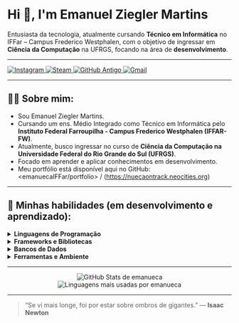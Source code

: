 # Hi 👋, I'm Emanuel Ziegler Martins 

Entusiasta da tecnologia, atualmente cursando <strong>Técnico em Informática</strong> no IFFar – Campus Frederico Westphalen, com o objetivo de ingressar em <strong>Ciência da Computação</strong> na UFRGS, focando na área de <strong>desenvolvimento</strong>.

---

<!-- Seus links de redes sociais e contato -->
<p align="left">
  <a href="https://www.instagram.com/emanuel_zzie" target="_blank">
    <img src="https://img.shields.io/badge/-Instagram-E4405F?style=flat-square&logo=Instagram&logoColor=white" alt="Instagram"/>
  </a>
  <a href="https://steamcommunity.com/id/emanueca" target="_blank">
    <img src="https://img.shields.io/badge/-Steam-000000?style=flat-square&logo=Steam&logoColor=white" alt="Steam"/>
  </a>
  <a href="https://github.com/emanuecaIFFar" target="_blank">
    <img src="https://img.shields.io/badge/-GitHub (antigo)-6e5494?style=flat-square&logo=GitHub&logoColor=white" alt="GitHub Antigo"/>
  </a>
  <a href="mailto:emanuelziegler3@gmail.com">
    <img src="https://img.shields.io/badge/-Gmail-D14836?style=flat-square&logo=Gmail&logoColor=white" alt="Gmail"/>
  </a>
</p>

---

## 👨‍💻 Sobre mim:

*   Sou Emanuel Ziegler Martins.
*   Cursando um ens. Médio Integrado como Técnico em Informática pelo **Instituto Federal Farroupilha - Campus Frederico Westphalen (IFFAR-FW)**.
*   Atualmente, busco ingressar no curso de **Ciência da Computação na Universidade Federal do Rio Grande do Sul (UFRGS)**.
*   Focado em aprender e aplicar conhecimentos em desenvolvimento.
*   Meu portfólio está disponível aqui no GitHub: <emanuecaIFFar/portfolio> / (https://nuecaontrack.neocities.org)

---

## 🌱 Minhas habilidades (em desenvolvimento e aprendizado):

<details>
  <summary><strong>Linguagens de Programação</strong></summary>
  <br/>
<!-- Linguagens que conheço ou estou aprendendo -->
<p align="left">
  <a href="https://www.python.org" target="_blank" rel="noreferrer">
    <img src="https://raw.githubusercontent.com/danielcranney/readme-generator/main/public/icons/skills/python-colored.svg" width="36" height="36" alt="Python" />
  </a>
  <a href="https://www.java.com" target="_blank" rel="noreferrer">
    <img src="https://raw.githubusercontent.com/danielcranney/readme-generator/main/public/icons/skills/java-colored.svg" width="36" height="36" alt="Java" />
  </a>
  <a href="https://www.php.net/" target="_blank" rel="noreferrer">
    <img src="https://raw.githubusercontent.com/danielcranney/readme-generator/main/public/icons/skills/php-colored.svg" width="36" height="36" alt="PHP" />
  </a>
  <a href="https://developer.mozilla.org/en-US/docs/Web/HTML" target="_blank" rel="noreferrer">
    <img src="https://raw.githubusercontent.com/danielcranney/readme-generator/main/public/icons/skills/html5-colored.svg" width="36" height="36" alt="HTML5" />
  </a>
  <a href="https://developer.mozilla.org/en-US/docs/Web/CSS" target="_blank" rel="noreferrer">
    <img src="https://raw.githubusercontent.com/danielcranney/readme-generator/main/public/icons/skills/css3-colored.svg" width="36" height="36" alt="CSS3" />
  </a>
</p>
    <!-- Adicione mais conforme necessário -->
  </p>
</details>

<details>
  <summary><strong>Frameworks e Bibliotecas</strong></summary>
  <br/>
  <!-- Adicione os frameworks e bibliotecas que você conhece ou está aprendendo -->
  <p align="left">
    <a href="https://reactjs.org/" target="_blank" rel="noreferrer"><img src="https://raw.githubusercontent.com/danielcranney/readme-generator/main/public/icons/skills/react-colored.svg" width="36" height="36" alt="React" /></a>
    <a href="https://nodejs.org/en/" target="_blank" rel="noreferrer"><img src="https://raw.githubusercontent.com/danielcranney/readme-generator/main/public/icons/skills/nodejs-colored.svg" width="36" height="36" alt="Node.js" /></a>
    <a href="https://expressjs.com/" target="_blank" rel="noreferrer"><img src="https://raw.githubusercontent.com/danielcranney/readme-generator/main/public/icons/skills/express-colored.svg" width="36" height="36" alt="Express.js" /></a>
    <a href="https://spring.io/projects/spring-boot" target="_blank" rel="noreferrer"><img src="https://raw.githubusercontent.com/danielcranney/readme-generator/main/public/icons/skills/spring-colored.svg" width="36" height="36" alt="Spring Boot" /></a>
    <!-- Adicione mais conforme necessário -->
  </p>
</details>

<details>
  <summary><strong>Bancos de Dados</strong></summary>
  <br/>
  <!-- Bancos de dados que conheço ou estou aprendendo -->
<p align="left">
  <a href="https://www.mysql.com/" target="_blank" rel="noreferrer">
    <img src="https://raw.githubusercontent.com/danielcranney/readme-generator/main/public/icons/skills/mysql-colored.svg" width="36" height="36" alt="MySQL" />
  </a>
  <a href="https://www.sqlite.org/index.html" target="_blank" rel="noreferrer">
    <img src="https://raw.githubusercontent.com/danielcranney/readme-generator/main/public/icons/skills/sqlite-colored.svg" width="36" height="36" alt="SQLite" />
  </a>
  <a href="https://firebase.google.com/" target="_blank" rel="noreferrer">
    <img src="https://raw.githubusercontent.com/danielcranney/readme-generator/main/public/icons/skills/firebase-colored.svg" width="36" height="36" alt="Firebase" />
  </a>
</p>
    <!-- Adicione mais conforme necessário -->
  </p>
</details>

<details>
  <summary><strong>Ferramentas e Ambiente</strong></summary>
  <br/>
  <!-- Adicione as ferramentas que você usa -->
  <!-- Ferramentas e plataformas -->
<p align="left">
  <a href="https://www.linux.org/" target="_blank" rel="noreferrer">
    <img src="https://raw.githubusercontent.com/danielcranney/readme-generator/main/public/icons/skills/linux-colored.svg" width="36" height="36" alt="Linux" />
  </a>
  <a href="https://neocities.org" target="_blank" rel="noreferrer">
    <img src="https://api.iconify.design/simple-icons/neocities.svg" width="36" height="36" alt="NeoCities" />
  </a>
  <a href="https://code.visualstudio.com/" target="_blank" rel="noreferrer">
    <img src="https://raw.githubusercontent.com/danielcranney/readme-generator/main/public/icons/skills/visualstudiocode.svg" width="36" height="36" alt="Visual Studio Code" />
  </a>
  <a href="https://www.notion.so/" target="_blank" rel="noreferrer">
    <img src="https://api.iconify.design/simple-icons/notion.svg" width="36" height="36" alt="Notion" />
  </a>
  <a href="https://github.com/" target="_blank" rel="noreferrer">
    <img src="https://raw.githubusercontent.com/danielcranney/readme-generator/main/public/icons/skills/github-colored.svg" width="36" height="36" alt="GitHub" />
  </a>
  <a href="#" target="_blank" rel="noreferrer" title="Pixel Art">
    <img src="https://api.iconify.design/mdi/palette.svg" width="36" height="36" alt="Pixel Art" />
  </a>
  <a href="https://gamemaker.io" target="_blank" rel="noreferrer" title="GameMaker">
    <img src="https://api.iconify.design/simple-icons/gamemaker.svg" width="36" height="36" alt="GameMaker" />
  </a>
</p>

  </p>
</details>

---

<!-- GitHub Stats -->
<p align="center">
  <img src="https://github-readme-stats.vercel.app/api?username=emanueca&show_icons=true&theme=radical&include_all_commits=true&count_private=true" alt="GitHub Stats de emanueca"/>
  <br/>
  <img src="https://github-readme-stats.vercel.app/api/top-langs/?username=emanueca&layout=compact&langs_count=8&theme=radical" alt="Linguagens mais usadas por emanueca"/>
</p>


---

> “Se vi mais longe, foi por estar sobre ombros de gigantes.” — **Isaac Newton**

